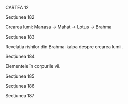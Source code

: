 CARTEA 12



Secțiunea 182

Crearea lumi: Manasa -> Mahat -> Lotus -> Brahma



Secțiunea 183

Revelația rishilor din Brahma-kalpa despre crearea lumii.



Secțiunea 184

Elementele în corpurile vii.


Secțiunea 185


Secțiunea 186


Secțiunea 187
